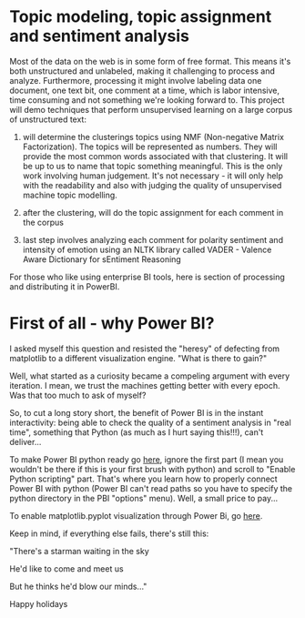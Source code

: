 # Topic modeling, topic assignment and sentiment analysis


Most of the data on the web is in some form of free format. This means it's both unstructured and unlabeled, making it challenging to process and analyze. Furthermore, processing it might involve labeling data one document, one text bit, one comment at a time, which is labor intensive, time consuming and not something we're looking forward to.
This project will demo techniques that perform unsupervised learning on a large corpus of unstructured text:

1.  will determine the clusterings topics using NMF (Non-negative Matrix Factorization). The topics will be represented as numbers. They will provide the most common words associated with that clustering. It will be up to us to name that topic something meaningful. This is the only work involving human judgement. It's not necessary - it will only help with the readability and also with judging the quality of unsupervised machine topic modelling.

2.  after the clustering, will do the topic assignment for each comment in the corpus

3.  last step involves analyzing each comment for polarity sentiment and intensity of emotion using an NLTK library called VADER - Valence Aware Dictionary for sEntiment Reasoning

For those who like using enterprise BI tools, here is section of processing and distributing it in PowerBI.

# First of all - why Power BI?

I asked myself this question and resisted the "heresy" of defecting from matplotlib to a different visualization engine. "What is there to gain?"

Well, what started as a curiosity became a compeling argument with every iteration. I mean, we trust the machines getting better with every epoch. Was that too much to ask of myself?

So, to cut a long story short, the benefit of Power BI is in the instant interactivity: being able to check the quality of a sentiment analysis in "real time", something that Python (as much as I hurt saying this!!!), can't deliver...

To make Power BI python ready go [here](https://docs.microsoft.com/en-us/power-bi/desktop-python-scripts), ignore the first part (I mean you wouldn't be there if this is your first brush with python) and scroll to "Enable Python scripting" part. That's where you learn how to properly connect Power BI with python (Power BI can't read paths so you have to specify the python directory in the PBI "options" menu). Well, a small price to pay...


To enable matplotlib.pyplot visualization through Power Bi, go [here](https://docs.microsoft.com/en-us/power-bi/desktop-python-visuals).

Keep in mind, if everything else fails, there's still this:




"There's a starman waiting in the sky

He'd like to come and meet us

But he thinks he'd blow our minds..."




Happy holidays


